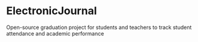 # ElectronicJournal
Open-source graduation project for students and teachers to track student attendance and academic performance
